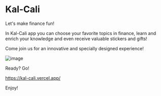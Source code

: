 # Kal-Cali

Let's make finance fun! 

In Kal-Cali app you can choose your favorite topics in finance, learn and enrich your knowledge and even receive valuable stickers and gifts!

Come join us for an innovative and specially designed experience!

![image](https://github.com/user-attachments/assets/d9890060-899e-4c65-9b07-c0440118df08)


Ready? Go!


https://kal-cali.vercel.app/

Enjoy!
